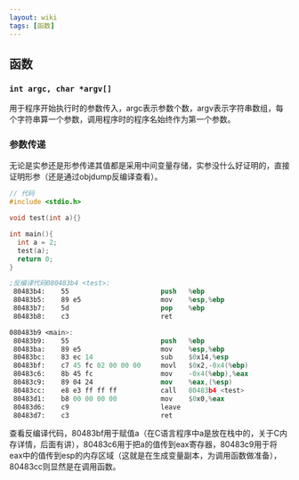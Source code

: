 ```yaml
---
layout: wiki
tags: [函数]
---
```


## 函数

### `int argc, char *argv[]`

用于程序开始执行时的参数传入，argc表示参数个数，argv表示字符串数组，每个字符串算一个参数，调用程序时的程序名始终作为第一个参数。


### 参数传递

无论是实参还是形参传递其值都是采用中间变量存储，实参没什么好证明的，直接证明形参（还是通过objdump反编译查看）。

```c
// 代码
#include <stdio.h>

void test(int a){}

int main(){
  int a = 2;
  test(a);
  return 0;
}
```

```nasm
;反编译代码080483b4 <test>:
 80483b4:    55                       push   %ebp
 80483b5:    89 e5                    mov    %esp,%ebp
 80483b7:    5d                       pop    %ebp
 80483b8:    c3                       ret

080483b9 <main>:
 80483b9:    55                       push   %ebp
 80483ba:    89 e5                    mov    %esp,%ebp
 80483bc:    83 ec 14                 sub    $0x14,%esp
 80483bf:    c7 45 fc 02 00 00 00     movl   $0x2,-0x4(%ebp)
 80483c6:    8b 45 fc                 mov    -0x4(%ebp),%eax
 80483c9:    89 04 24                 mov    %eax,(%esp)
 80483cc:    e8 e3 ff ff ff           call   80483b4 <test>
 80483d1:    b8 00 00 00 00           mov    $0x0,%eax
 80483d6:    c9                       leave
 80483d7:    c3                       ret
```

查看反编译代码，80483bf用于赋值a（在C语言程序中a是放在栈中的，关于C内存详情，后面有讲），80483c6用于把a的值传到eax寄存器，80483c9用于将eax中的值传到esp的内存区域（这就是在生成变量副本，为调用函数做准备），80483cc则显然是在调用函数。